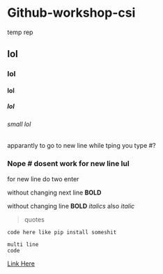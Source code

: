 # Github-workshop-csi
temp rep
## lol
### lol
#### lol
##### lol
###### small lol
apparantly to go to new line while tping you type #?
### Nope # dosent work for new line lul

for new line do two enter

 without changing next line **BOLD**

without changing line __BOLD__ 
_italics_  also  *italic*

>quotes

`code here like pip install someshit`

```
multi line
code
```

[Link Here](google.com)
